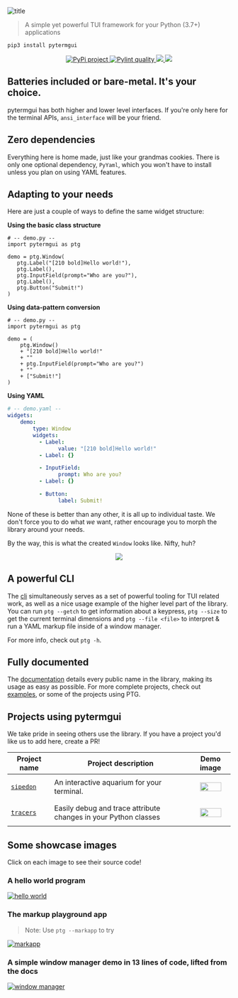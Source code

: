 <!-- TODO: these colors could be randomly generated -->
![title](https://github.com/bczsalba/pytermgui/raw/master/assets/title.png)

> A simple yet powerful TUI framework for your Python (3.7+) applications

```
pip3 install pytermgui
```

<p align=center>
   <a href="https://pypi.org/project/pytermgui">
      <img alt="PyPi project" src="https://raw.githubusercontent.com/bczsalba/pytermgui/master/assets/badges/version.svg">
   </a>
    <a href="https://github.com/bczsalba/pytermgui/blob/master/utils/create_badge.py">
      <img alt="Pylint quality" src="https://raw.githubusercontent.com/bczsalba/pytermgui/master/assets/badges/quality.svg">
   </a>
   <a href="https://reddit.com/r/pytermgui">
      <img src="https://img.shields.io/reddit/subreddit-subscribers/pytermgui?style=flat&color=bright-green">
   </a>
   <a href="https://bczsalba.github.io/pytermgui/pytermgui.html">
      <img src="https://img.shields.io/badge/documentation-up%20to%20date-brightgreen">
   </a>
 </p>

Batteries included or bare-metal. It's your choice.
---------------------------------------------------

pytermgui has both higher and lower level interfaces. If you're only here for the terminal APIs, `ansi_interface` will be your friend.

Zero dependencies
-----------------

Everything here is home made, just like your grandmas cookies. There is only one optional dependency, `PyYaml`, which you won't have to install unless you plan on using YAML features.

Adapting to your needs
----------------------

Here are just a couple of ways to define the same widget structure:

**Using the basic class structure**

```python3
# -- demo.py --
import pytermgui as ptg

demo = ptg.Window(
   ptg.Label("[210 bold]Hello world!"),
   ptg.Label(),
   ptg.InputField(prompt="Who are you?"),
   ptg.Label(),
   ptg.Button("Submit!")
)
```

**Using data-pattern conversion**

```python3
# -- demo.py --
import pytermgui as ptg

demo = (
    ptg.Window()
    + "[210 bold]Hello world!"
    + ""
    + ptg.InputField(prompt="Who are you?")
    + ""
    + ["Submit!"]
)
```


**Using YAML**

```yaml
# -- demo.yaml --
widgets:
    demo:
        type: Window
        widgets:
          - Label:
                value: "[210 bold]Hello world!"
          - Label: {}

          - InputField:
                prompt: Who are you?
          - Label: {}

          - Button:
                label: Submit!
```

None of these is better than any other, it is all up to individual taste. We don't force you to do
what *we* want, rather encourage you to morph the library around your needs.

By the way, this is what the created `Window` looks like. Nifty, huh?

<p align="center">
    <img src="https://raw.githubusercontent.com/bczsalba/pytermgui/master/assets/demos/versatility.png">
</p>


A powerful CLI
--------------

The [cli](/pytermgui/cmd.py) simultaneously serves as a set of powerful tooling for TUI related work, as well as a nice usage example of the higher level part of the library. You can run `ptg --getch` to get information about a keypress, `ptg --size` to get the current terminal dimensions and `ptg --file <file>` to interpret & run a YAML markup file inside of a window manager.

For more info, check out `ptg -h`.


Fully documented
----------------

The [documentation](https://bczsalba.github.io/pytermgui/pytermgui.html) details every public name in the library, making its usage as easy as possible. For more complete projects, check out [examples](/examples), or some of the projects using PTG.


Projects using pytermgui
------------------------

We take pride in seeing others use the library. If you have a project you'd like us to add here, create a PR!

<!-- Add your project below. Try to keep an alphabetical order. -->

| Project name  | Project description | Demo image|
----------------|---------------------|------------
| [`sipedon`](https://github.com/bczsalba/sipedon) | An interactive aquarium for your terminal. | <p align="center"><img src="https://github.com/bczsalba/pytermgui/blob/master/assets/demos/sipedon.png?raw=true" width=80%></p> |
| [`tracers`](https://github.com/bczsalba/tracers) | Easily debug and trace attribute changes in your Python classes | <p align="center"><img src="https://github.com/bczsalba/pytermgui/blob/master/assets/demos/tracers.png?raw=true" width=80%></p> |


Some showcase images
--------------------

Click on each image to see their source code!

### A hello world program

[![hello world](https://raw.githubusercontent.com/bczsalba/pytermgui/master/assets/demos/hello_world.png)](examples/hello_world.yaml)


### The markup playground app

> Note: Use `ptg --markapp` to try

[![markapp](https://raw.githubusercontent.com/bczsalba/pytermgui/master/assets/demos/markapp.png)](pytermgui/cmd.py)


### A simple window manager demo in 13 lines of code, lifted from the docs

[![window manager](https://raw.githubusercontent.com/bczsalba/pytermgui/master/assets/docs/wm_demo.gif)](https://bczsalba.github.io/pytermgui/pytermgui/window_manager.html)

